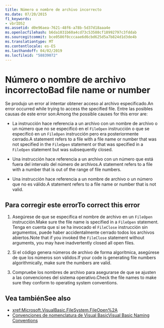 ```yaml
---
title: Número o nombre de archivo incorrecto
ms.date: 07/20/2015
f1_keywords:
- vbrID52
ms.assetid: d0e96aea-7621-48f6-a78b-5d37d18aaa4e
ms.openlocfilehash: b6da1031b60a4cd73c53588cf18992797c3fddab
ms.sourcegitcommit: bce0586f0cccaae6d6cbd625d5a7b824d1d3de4b
ms.translationtype: MT
ms.contentlocale: es-ES
ms.lasthandoff: 04/02/2019
ms.locfileid: "58839072"
---
```

# <a name="bad-file-name-or-number"></a><span data-ttu-id="a66ea-102">Número o nombre de archivo incorrecto</span><span class="sxs-lookup"><span data-stu-id="a66ea-102">Bad file name or number</span></span>
<span data-ttu-id="a66ea-103">Se produjo un error al intentar obtener acceso al archivo especificado.</span><span class="sxs-lookup"><span data-stu-id="a66ea-103">An error occurred while trying to access the specified file.</span></span> <span data-ttu-id="a66ea-104">Entre las posibles causas de este error son:</span><span class="sxs-lookup"><span data-stu-id="a66ea-104">Among the possible causes for this error are:</span></span>  
  
-   <span data-ttu-id="a66ea-105">La instrucción hace referencia a un archivo con un nombre de archivo o un número que no se especificó en el `FileOpen` instrucción o que se especificó en un `FileOpen` instrucción pero era posteriormente cerrado.</span><span class="sxs-lookup"><span data-stu-id="a66ea-105">A statement refers to a file with a file name or number that was not specified in the `FileOpen` statement or that was specified in a `FileOpen` statement but was subsequently closed.</span></span>  
  
-   <span data-ttu-id="a66ea-106">Una instrucción hace referencia a un archivo con un número que está fuera del intervalo del número de archivos.</span><span class="sxs-lookup"><span data-stu-id="a66ea-106">A statement refers to a file with a number that is out of the range of file numbers.</span></span>  
  
-   <span data-ttu-id="a66ea-107">Una instrucción hace referencia a un nombre de archivo o un número que no es válido.</span><span class="sxs-lookup"><span data-stu-id="a66ea-107">A statement refers to a file name or number that is not valid.</span></span>  
  
## <a name="to-correct-this-error"></a><span data-ttu-id="a66ea-108">Para corregir este error</span><span class="sxs-lookup"><span data-stu-id="a66ea-108">To correct this error</span></span>  
  
1.  <span data-ttu-id="a66ea-109">Asegúrese de que se especifica el nombre de archivo en un `FileOpen` instrucción.</span><span class="sxs-lookup"><span data-stu-id="a66ea-109">Make sure the file name is specified in a `FileOpen` statement.</span></span> <span data-ttu-id="a66ea-110">Tenga en cuenta que si se ha invocado el `FileClose` instrucción sin argumentos, puede haber accidentalmente cerrado todos los archivos abiertos.</span><span class="sxs-lookup"><span data-stu-id="a66ea-110">Note that if you invoked the `FileClose` statement without arguments, you may have inadvertently closed all open files.</span></span>  
  
2.  <span data-ttu-id="a66ea-111">Si el código genera números de archivo de forma algorítmica, asegúrese de que los números son válidos.</span><span class="sxs-lookup"><span data-stu-id="a66ea-111">If your code is generating file numbers algorithmically, make sure the numbers are valid.</span></span>  
  
3.  <span data-ttu-id="a66ea-112">Compruebe los nombres de archivo para asegurarse de que se ajusten a las convenciones del sistema operativo.</span><span class="sxs-lookup"><span data-stu-id="a66ea-112">Check the file names to make sure they conform to operating system conventions.</span></span>  
  
## <a name="see-also"></a><span data-ttu-id="a66ea-113">Vea también</span><span class="sxs-lookup"><span data-stu-id="a66ea-113">See also</span></span>

- <xref:Microsoft.VisualBasic.FileSystem.FileOpen%2A>
- [<span data-ttu-id="a66ea-114">Convenciones de nomenclatura de Visual Basic</span><span class="sxs-lookup"><span data-stu-id="a66ea-114">Visual Basic Naming Conventions</span></span>](../../../visual-basic/programming-guide/program-structure/naming-conventions.md)
